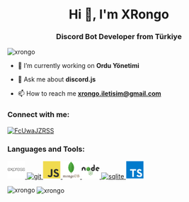 <h1 align="center">Hi 👋, I'm XRongo</h1>
<h3 align="center">Discord Bot Developer from Türkiye</h3>

<p align="left"> <img src="https://komarev.com/ghpvc/?username=xrongo&label=Profile%20views&color=0e75b6&style=flat" alt="xrongo" /> </p>

- 🔭 I’m currently working on **Ordu Yönetimi**

- 💬 Ask me about **discord.js**

- 📫 How to reach me **xrongo.iletisim@gmail.com**

<h3 align="left">Connect with me:</h3>
<p align="left">
<a href="https://discord.gg/FcUwaJZRSS" target="blank"><img align="center" src="https://raw.githubusercontent.com/rahuldkjain/github-profile-readme-generator/master/src/images/icons/Social/discord.svg" alt="FcUwaJZRSS" height="30" width="40" /></a>
</p>

<h3 align="left">Languages and Tools:</h3>
<p align="left"> <a href="https://expressjs.com" target="_blank" rel="noreferrer"> <img src="https://raw.githubusercontent.com/devicons/devicon/master/icons/express/express-original-wordmark.svg" alt="express" width="40" height="40"/> </a> <a href="https://git-scm.com/" target="_blank" rel="noreferrer"> <img src="https://www.vectorlogo.zone/logos/git-scm/git-scm-icon.svg" alt="git" width="40" height="40"/> </a> <a href="https://developer.mozilla.org/en-US/docs/Web/JavaScript" target="_blank" rel="noreferrer"> <img src="https://raw.githubusercontent.com/devicons/devicon/master/icons/javascript/javascript-original.svg" alt="javascript" width="40" height="40"/> </a> <a href="https://www.mongodb.com/" target="_blank" rel="noreferrer"> <img src="https://raw.githubusercontent.com/devicons/devicon/master/icons/mongodb/mongodb-original-wordmark.svg" alt="mongodb" width="40" height="40"/> </a> <a href="https://nodejs.org" target="_blank" rel="noreferrer"> <img src="https://raw.githubusercontent.com/devicons/devicon/master/icons/nodejs/nodejs-original-wordmark.svg" alt="nodejs" width="40" height="40"/> </a> <a href="https://www.sqlite.org/" target="_blank" rel="noreferrer"> <img src="https://www.vectorlogo.zone/logos/sqlite/sqlite-icon.svg" alt="sqlite" width="40" height="40"/> </a> <a href="https://www.typescriptlang.org/" target="_blank" rel="noreferrer"> <img src="https://raw.githubusercontent.com/devicons/devicon/master/icons/typescript/typescript-original.svg" alt="typescript" width="40" height="40"/> </a> </p>

<p><img align="left" src="https://github-readme-stats.vercel.app/api/top-langs?username=xrongo&show_icons=true&locale=en&layout=compact" alt="xrongo" /></p>

<p>&nbsp;<img align="center" src="https://github-readme-stats.vercel.app/api?username=xrongo&show_icons=true&locale=en" alt="xrongo" /></p>
